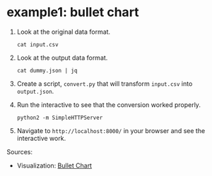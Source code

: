 # example1: bullet chart

1. Look at the original data format.

    ```
    cat input.csv
    ```

2. Look at the output data format.

    ```
    cat dummy.json | jq
    ```

3. Create a script, `convert.py` that will transform `input.csv` into `output.json`.

4. Run the interactive to see that the conversion worked properly.

    ```
    python2 -m SimpleHTTPServer
    ```

5. Navigate to `http://localhost:8000/` in your browser and see the interactive work.

Sources:
- Visualization: [Bullet Chart](https://bl.ocks.org/mbostock/4061961)
